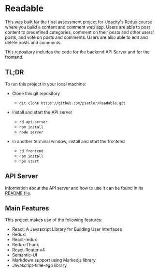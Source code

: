 # Readable 

This was built for the final assessment project for Udacity's Redux course where you build a content and comment web app. Users are able to post content to predefined categories, comment on their posts and other users' posts, and vote on posts and comments. Users are also able to edit and delete posts and comments.

This repository includes the code for the backend API Server and for the frontend.

## TL;DR

To run this project in your local machine:
* Clone this git repository 
    - `git clone https://github.com/psatler/Readable.git`

* Install and start the API server
    - `cd api-server`
    - `npm install`
    - `node server`
* In another terminal window, install and start the frontend 
    - `cd frontend`
    - `npm install`
    - `npm start`

## API Server

Information about the API server and how to use it can be found in its [README file](api-server/README.md).

## Main Features

This project makes use of the following features:

* React: A Javascript Library for Building User Interfaces
* Redux:
* React-redux
* Redux-Thunk
* React-Router v4
* Semantic-UI
* Markdown support using Markedjs library
* Javascript-time-ago library

